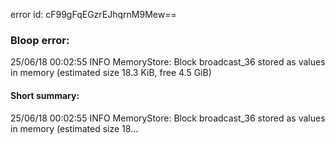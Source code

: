 error id: cF99gFqEGzrEJhqrnM9Mew==
### Bloop error:

25/06/18 00:02:55 INFO MemoryStore: Block broadcast_36 stored as values in memory (estimated size 18.3 KiB, free 4.5 GiB)
#### Short summary: 

25/06/18 00:02:55 INFO MemoryStore: Block broadcast_36 stored as values in memory (estimated size 18...